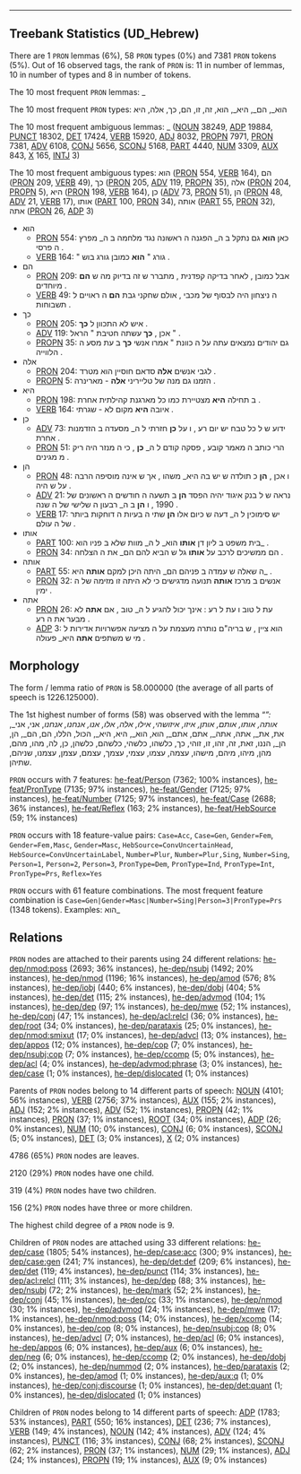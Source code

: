 

--------------------------------------------------------------------------------

## Treebank Statistics (UD_Hebrew)

There are 1 `PRON` lemmas (6%), 58 `PRON` types (0%) and 7381 `PRON` tokens (5%).
Out of 16 observed tags, the rank of `PRON` is: 11 in number of lemmas, 10 in number of types and 8 in number of tokens.

The 10 most frequent `PRON` lemmas: _

The 10 most frequent `PRON` types:  הוא_, הם_, היא_, הוא, זה, זו, הם, כך, אלה, היא

The 10 most frequent ambiguous lemmas: _ ([NOUN]() 38249, [ADP]() 19884, [PUNCT]() 18302, [DET]() 17424, [VERB]() 15920, [ADJ]() 8032, [PROPN]() 7971, [PRON]() 7381, [ADV]() 6108, [CONJ]() 5656, [SCONJ]() 5168, [PART]() 4440, [NUM]() 3309, [AUX]() 843, [X]() 165, [INTJ]() 3)

The 10 most frequent ambiguous types:  הוא ([PRON]() 554, [VERB]() 164), הם ([PRON]() 209, [VERB]() 49), כך ([PRON]() 205, [ADV]() 119, [PROPN]() 35), אלה ([PRON]() 204, [PROPN]() 5), היא ([PRON]() 198, [VERB]() 164), כן ([ADV]() 73, [PRON]() 51), הן ([PRON]() 48, [ADV]() 21, [VERB]() 17), אותו ([PART]() 100, [PRON]() 34), אותה ([PART]() 55, [PRON]() 32), אתה ([PRON]() 26, [ADP]() 3)


* הוא
  * [PRON]() 554: כאן <b>הוא</b> גם נתקל ב ה_ הפגנה ה ראשונה נגד מלחמה ב ה_ מפרץ ה פרסי .
  * [VERB]() 164: " גורג " <b>הוא</b> כמובן גורג בוש .
* הם
  * [PRON]() 209: אבל כמובן , לאחר בדיקה קפדנית , מתברר ש זה בדיוק מה ש <b>הם</b> מיוחדים .
  * [VERB]() 49: ה ניצחון היה לבסוף של מכבי , אולם שחקני גבת <b>הם</b> ה ראויים ל תשבוחות .
* כך
  * [PRON]() 205: איש לא התכוון ל <b>כך</b> .
  * [ADV]() 119: אכן , <b>כך</b> עשתה חטיבת " הראל " .
  * [PROPN]() 35: גם יהודים נמצאים עתה על ה כוונת " אמרו אנשי <b>כך</b> ב עת מסע ה הלווייה .
* אלה
  * [PRON]() 204: לגבי אנשים <b>אלה</b> סדאם חוסיין הוא מטרד .
  * [PROPN]() 5: הזמנו גם מנה של טלייריני <b>אלה</b> - מארינרה .
* היא
  * [PRON]() 198: ב תחילה <b>היא</b> מצטיירת כמו כל מארגנת קהילתית אחרת .
  * [VERB]() 164: איובה <b>היא</b> מקום לא - שגרתי .
* כן
  * [ADV]() 73: ידוע ש ל כל טבח יש יום רע , ו על <b>כן</b> חזרתי ל ה_ מסעדה ב הזדמנות אחרת .
  * [PRON]() 51: הרי כותב ה מאמר קובע , פסקה קודם ל ה_ <b>כן</b> , כי ה מנזר היה ריק מ מגינים .
* הן
  * [PRON]() 48: ו אכן , <b>הן</b> כ תולדה ש יש בה היא_ משהו , אך ש אינה מוסיפה הרבה על ש היה .
  * [ADV]() 21: נראה ש ל בנק איגוד יהיה הפסד <b>הן</b> ב תשעה ה חודשים ה ראשונים של 1990 , ו <b>הן</b> ב ה_ רבעון ה שלישי של ה שנה .
  * [VERB]() 17: יש סימוכין ל ה_ דעה ש כיום אלו <b>הן</b> שתי ה בעיות ה דוחקות ביותר של ה עולם .
* אותו
  * [PART]() 100: בית משפט ב ליון דן <b>אותו</b> הוא_ ל ה_ מוות שלא ב פניו הוא_ .
  * [PRON]() 34: הם ממשיכים לרכב על <b>אותו</b> גל ש הביא להם הם_ את ה הצלחה .
* אותה
  * [PART]() 55: ה שאלה ש עמדה ב פניהם הם_ היתה היכן למקם <b>אותה</b> היא_ .
  * [PRON]() 32: אנשים ב מרכז <b>אותה</b> תנועה מדגישים כי לא היתה זו מזימה של ה ימין .
* אתה
  * [PRON]() 26: עת ל טוב ו עת ל רע : אינך יכול להגיע ל ה_ טוב , אם <b>אתה</b> לא מבער את ה רע .
  * [ADP]() 3: הוא ציין , ש בריה"ם נותרה מעצמת על ה מציעה אפשרויות אדירות ל מי ש משתפים <b>אתה</b> היא_ פעולה .

## Morphology

The form / lemma ratio of `PRON` is 58.000000 (the average of all parts of speech is 1226.125000).

The 1st highest number of forms (58) was observed with the lemma “_”: אותה, אותו, אותם, אותן, איזו, איזושהי, אילו, אלה, אלו, אנו, אנחנו, אנחנו_, אני, אני_, את, את_, אתה, אתה_, אתם, אתם_, הוא, הוא_, היא, היא_, הכול, הללו, הם, הם_, הן, הן_, הננו, זאת, זה, זהו, זו, זוהי, כך, כלשהו, כלשהי, כלשהם, כלשהן, כן, לה, מהו, מהם, מהן, מיהו, מיהם, מישהו, עצמה, עצמו, עצמי, עצמך, עצמם, עצמן, עצמנו, שניהם, שתיהן.

`PRON` occurs with 7 features: [he-feat/Person]() (7362; 100% instances), [he-feat/PronType]() (7135; 97% instances), [he-feat/Gender]() (7125; 97% instances), [he-feat/Number]() (7125; 97% instances), [he-feat/Case]() (2688; 36% instances), [he-feat/Reflex]() (163; 2% instances), [he-feat/HebSource]() (59; 1% instances)

`PRON` occurs with 18 feature-value pairs: `Case=Acc`, `Case=Gen`, `Gender=Fem`, `Gender=Fem,Masc`, `Gender=Masc`, `HebSource=ConvUncertainHead`, `HebSource=ConvUncertainLabel`, `Number=Plur`, `Number=Plur,Sing`, `Number=Sing`, `Person=1`, `Person=2`, `Person=3`, `PronType=Dem`, `PronType=Ind`, `PronType=Int`, `PronType=Prs`, `Reflex=Yes`

`PRON` occurs with 61 feature combinations.
The most frequent feature combination is `Case=Gen|Gender=Masc|Number=Sing|Person=3|PronType=Prs` (1348 tokens).
Examples: הוא_


## Relations

`PRON` nodes are attached to their parents using 24 different relations: [he-dep/nmod:poss]() (2693; 36% instances), [he-dep/nsubj]() (1492; 20% instances), [he-dep/nmod]() (1196; 16% instances), [he-dep/amod]() (576; 8% instances), [he-dep/iobj]() (440; 6% instances), [he-dep/dobj]() (404; 5% instances), [he-dep/det]() (115; 2% instances), [he-dep/advmod]() (104; 1% instances), [he-dep/dep]() (97; 1% instances), [he-dep/mwe]() (52; 1% instances), [he-dep/conj]() (47; 1% instances), [he-dep/acl:relcl]() (36; 0% instances), [he-dep/root]() (34; 0% instances), [he-dep/parataxis]() (25; 0% instances), [he-dep/nmod:smixut]() (17; 0% instances), [he-dep/advcl]() (13; 0% instances), [he-dep/appos]() (12; 0% instances), [he-dep/cop]() (7; 0% instances), [he-dep/nsubj:cop]() (7; 0% instances), [he-dep/ccomp]() (5; 0% instances), [he-dep/acl]() (4; 0% instances), [he-dep/advmod:phrase]() (3; 0% instances), [he-dep/case]() (1; 0% instances), [he-dep/dislocated]() (1; 0% instances)

Parents of `PRON` nodes belong to 14 different parts of speech: [NOUN]() (4101; 56% instances), [VERB]() (2756; 37% instances), [AUX]() (155; 2% instances), [ADJ]() (152; 2% instances), [ADV]() (52; 1% instances), [PROPN]() (42; 1% instances), [PRON]() (37; 1% instances), [ROOT]() (34; 0% instances), [ADP]() (26; 0% instances), [NUM]() (10; 0% instances), [CONJ]() (6; 0% instances), [SCONJ]() (5; 0% instances), [DET]() (3; 0% instances), [X]() (2; 0% instances)

4786 (65%) `PRON` nodes are leaves.

2120 (29%) `PRON` nodes have one child.

319 (4%) `PRON` nodes have two children.

156 (2%) `PRON` nodes have three or more children.

The highest child degree of a `PRON` node is 9.

Children of `PRON` nodes are attached using 33 different relations: [he-dep/case]() (1805; 54% instances), [he-dep/case:acc]() (300; 9% instances), [he-dep/case:gen]() (241; 7% instances), [he-dep/det:def]() (209; 6% instances), [he-dep/det]() (119; 4% instances), [he-dep/punct]() (114; 3% instances), [he-dep/acl:relcl]() (111; 3% instances), [he-dep/dep]() (88; 3% instances), [he-dep/nsubj]() (72; 2% instances), [he-dep/mark]() (52; 2% instances), [he-dep/conj]() (45; 1% instances), [he-dep/cc]() (33; 1% instances), [he-dep/nmod]() (30; 1% instances), [he-dep/advmod]() (24; 1% instances), [he-dep/mwe]() (17; 1% instances), [he-dep/nmod:poss]() (14; 0% instances), [he-dep/xcomp]() (14; 0% instances), [he-dep/cop]() (8; 0% instances), [he-dep/nsubj:cop]() (8; 0% instances), [he-dep/advcl]() (7; 0% instances), [he-dep/acl]() (6; 0% instances), [he-dep/appos]() (6; 0% instances), [he-dep/aux]() (6; 0% instances), [he-dep/neg]() (6; 0% instances), [he-dep/ccomp]() (2; 0% instances), [he-dep/dobj]() (2; 0% instances), [he-dep/nummod]() (2; 0% instances), [he-dep/parataxis]() (2; 0% instances), [he-dep/amod]() (1; 0% instances), [he-dep/aux:q]() (1; 0% instances), [he-dep/conj:discourse]() (1; 0% instances), [he-dep/det:quant]() (1; 0% instances), [he-dep/dislocated]() (1; 0% instances)

Children of `PRON` nodes belong to 14 different parts of speech: [ADP]() (1783; 53% instances), [PART]() (550; 16% instances), [DET]() (236; 7% instances), [VERB]() (149; 4% instances), [NOUN]() (142; 4% instances), [ADV]() (124; 4% instances), [PUNCT]() (116; 3% instances), [CONJ]() (68; 2% instances), [SCONJ]() (62; 2% instances), [PRON]() (37; 1% instances), [NUM]() (29; 1% instances), [ADJ]() (24; 1% instances), [PROPN]() (19; 1% instances), [AUX]() (9; 0% instances)

